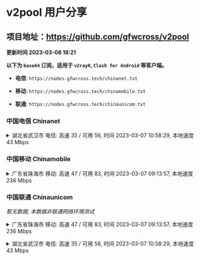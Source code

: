 # v2pool 用户分享
## 项目地址：<https://github.com/gfwcross/v2pool>
**更新时间 2023-03-08 18:21**


**以下为 `base64` 订阅，适用于 `v2rayN`, `Clash for Android` 等客户端。**

- **电信**: `https://nodes.gfwcross.tech/chinanet.txt`

- **移动**: `https://nodes.gfwcross.tech/chinamobile.txt`

- **联通**: `https://nodes.gfwcross.tech/chinaunicom.txt`


### 中国电信 Chinanet
<details><summary>湖北省武汉市 电信: 高速 35 / 可用 56, 时间 2023-03-07 10:58:29, 本地速度 43 Mbps</summary><p>可用节点订阅：https://transfer.sh/SOb00b/running.txt<br>高速节点订阅：https://transfer.sh/IqES0y/good.txt<br>低延迟节点订阅：https://transfer.sh/O9lHfm/low_delay.txt</p></details>
<p></p>

### 中国移动 Chinamobile
<details><summary>广东省珠海市 移动: 高速 47 / 可用 83, 时间 2023-03-07 09:13:57, 本地速度 236 Mbps</summary><p>可用节点订阅：https://transfer.sh/XwX3si/running.txt<br>高速节点订阅：https://transfer.sh/iYYDez/good.txt<br>低延迟节点订阅：https://transfer.sh/H0Sbou/low_delay.txt</p></details>
<p></p>

### 中国联通 Chinaunicom
<i>暂无数据, 本数据非联通网络环境测试</i>
<details><summary>广东省珠海市 移动: 高速 47 / 可用 83, 时间 2023-03-07 09:13:57, 本地速度 236 Mbps</summary><p>可用节点订阅：https://transfer.sh/XwX3si/running.txt<br>高速节点订阅：https://transfer.sh/iYYDez/good.txt<br>低延迟节点订阅：https://transfer.sh/H0Sbou/low_delay.txt</p></details>
<p></p><details><summary>湖北省武汉市 电信: 高速 35 / 可用 56, 时间 2023-03-07 10:58:29, 本地速度 43 Mbps</summary><p>可用节点订阅：https://transfer.sh/SOb00b/running.txt<br>高速节点订阅：https://transfer.sh/IqES0y/good.txt<br>低延迟节点订阅：https://transfer.sh/O9lHfm/low_delay.txt</p></details>
<p></p>